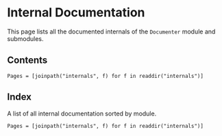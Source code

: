 # Internal Documentation

This page lists all the documented internals of the `Documenter` module and submodules.

## Contents

```@contents
Pages = [joinpath("internals", f) for f in readdir("internals")]
```

## Index

A list of all internal documentation sorted by module.

```@index
Pages = [joinpath("internals", f) for f in readdir("internals")]
```
